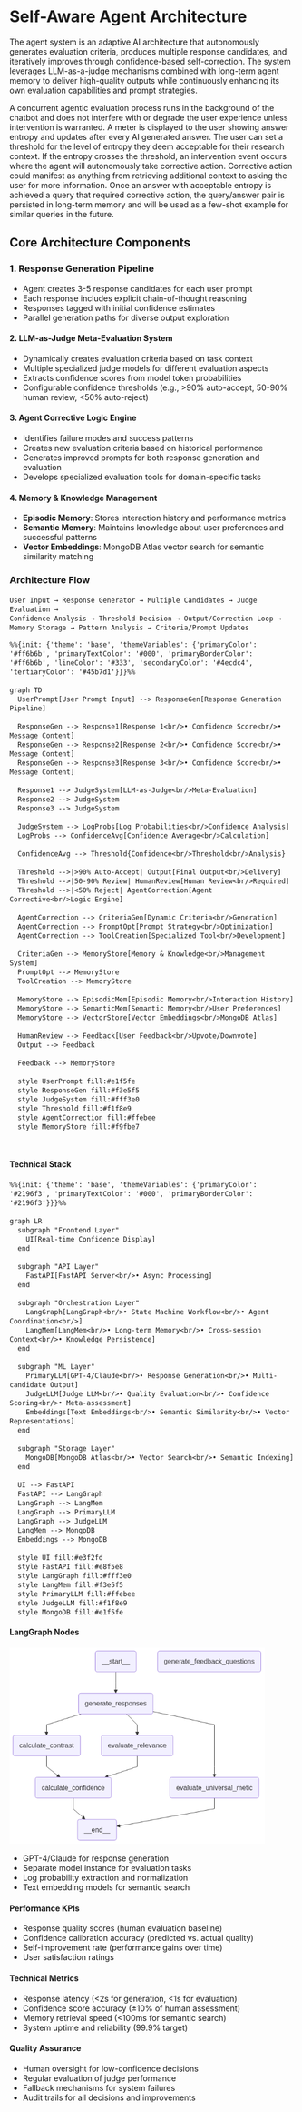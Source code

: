 # Self-Aware Agent Architecture

The agent system is an adaptive AI architecture that autonomously generates evaluation criteria, produces multiple response candidates, and iteratively improves through confidence-based self-correction. The system leverages LLM-as-a-judge mechanisms combined with long-term agent memory to deliver high-quality outputs while continuously enhancing its own evaluation capabilities and prompt strategies.

A concurrent agentic evaluation process runs in the background of the chatbot and does not interfere with or degrade the user experience unless intervention is warranted. A meter is displayed to the user showing answer entropy and updates after every AI generated answer. The user can set a threshold for the level of entropy they deem acceptable for their research context.  If the entropy crosses the threshold, an intervention event occurs where the agent will autonomously take corrective action.  Corrective action could manifest as anything from retrieving additional context to asking the user for more information. Once an answer with acceptable entropy is achieved a query that required corrective action, the query/answer pair is persisted in long-term memory and will be used as a few-shot example for similar queries in the future.

## Core Architecture Components

### 1. **Response Generation Pipeline**

- Agent creates 3-5 response candidates for each user prompt
- Each response includes explicit chain-of-thought reasoning
- Responses tagged with initial confidence estimates
- Parallel generation paths for diverse output exploration

#### 2. **LLM-as-Judge Meta-Evaluation System**

- Dynamically creates evaluation criteria based on task context
- Multiple specialized judge models for different evaluation aspects
- Extracts confidence scores from model token probabilities
- Configurable confidence thresholds (e.g., >90% auto-accept, 50-90% human review, <50% auto-reject)

#### 3. **Agent Corrective Logic Engine**

- Identifies failure modes and success patterns
- Creates new evaluation criteria based on historical performance
- Generates improved prompts for both response generation and evaluation
- Develops specialized evaluation tools for domain-specific tasks

#### 4. **Memory & Knowledge Management**

- **Episodic Memory**: Stores interaction history and performance metrics
- **Semantic Memory**: Maintains knowledge about user preferences and successful patterns
- **Vector Embeddings**: MongoDB Atlas vector search for semantic similarity matching

### Architecture Flow

```
User Input → Response Generator → Multiple Candidates → Judge Evaluation → 
Confidence Analysis → Threshold Decision → Output/Correction Loop → 
Memory Storage → Pattern Analysis → Criteria/Prompt Updates
```

```mermaid
%%{init: {'theme': 'base', 'themeVariables': {'primaryColor': '#ff6b6b', 'primaryTextColor': '#000', 'primaryBorderColor': '#ff6b6b', 'lineColor': '#333', 'secondaryColor': '#4ecdc4', 'tertiaryColor': '#45b7d1'}}}%%

graph TD
  UserPrompt[User Prompt Input] --> ResponseGen[Response Generation Pipeline]
  
  ResponseGen --> Response1[Response 1<br/>• Confidence Score<br/>• Message Content]
  ResponseGen --> Response2[Response 2<br/>• Confidence Score<br/>• Message Content]
  ResponseGen --> Response3[Response 3<br/>• Confidence Score<br/>• Message Content]
  
  Response1 --> JudgeSystem[LLM-as-Judge<br/>Meta-Evaluation]
  Response2 --> JudgeSystem
  Response3 --> JudgeSystem
  
  JudgeSystem --> LogProbs[Log Probabilities<br/>Confidence Analysis]
  LogProbs --> ConfidenceAvg[Confidence Average<br/>Calculation]
  
  ConfidenceAvg --> Threshold{Confidence<br/>Threshold<br/>Analysis}
  
  Threshold -->|>90% Auto-Accept| Output[Final Output<br/>Delivery]
  Threshold -->|50-90% Review| HumanReview[Human Review<br/>Required]
  Threshold -->|<50% Reject| AgentCorrection[Agent Corrective<br/>Logic Engine]
  
  AgentCorrection --> CriteriaGen[Dynamic Criteria<br/>Generation]
  AgentCorrection --> PromptOpt[Prompt Strategy<br/>Optimization]
  AgentCorrection --> ToolCreation[Specialized Tool<br/>Development]
  
  CriteriaGen --> MemoryStore[Memory & Knowledge<br/>Management System]
  PromptOpt --> MemoryStore
  ToolCreation --> MemoryStore
  
  MemoryStore --> EpisodicMem[Episodic Memory<br/>Interaction History]
  MemoryStore --> SemanticMem[Semantic Memory<br/>User Preferences]
  MemoryStore --> VectorStore[Vector Embeddings<br/>MongoDB Atlas]
  
  HumanReview --> Feedback[User Feedback<br/>Upvote/Downvote]
  Output --> Feedback
  
  Feedback --> MemoryStore
  
  style UserPrompt fill:#e1f5fe
  style ResponseGen fill:#f3e5f5
  style JudgeSystem fill:#fff3e0
  style Threshold fill:#f1f8e9
  style AgentCorrection fill:#ffebee
  style MemoryStore fill:#f9fbe7
```

</br>

#### Technical Stack

```mermaid
%%{init: {'theme': 'base', 'themeVariables': {'primaryColor': '#2196f3', 'primaryTextColor': '#000', 'primaryBorderColor': '#2196f3'}}}%%

graph LR
  subgraph "Frontend Layer"
    UI[Real-time Confidence Display]
  end
  
  subgraph "API Layer"
    FastAPI[FastAPI Server<br/>• Async Processing]
  end
  
  subgraph "Orchestration Layer"
    LangGraph[LangGraph<br/>• State Machine Workflow<br/>• Agent Coordination<br/>]
    LangMem[LangMem<br/>• Long-term Memory<br/>• Cross-session Context<br/>• Knowledge Persistence]
  end
  
  subgraph "ML Layer"
    PrimaryLLM[GPT-4/Claude<br/>• Response Generation<br/>• Multi-candidate Output]
    JudgeLLM[Judge LLM<br/>• Quality Evaluation<br/>• Confidence Scoring<br/>• Meta-assessment]
    Embeddings[Text Embeddings<br/>• Semantic Similarity<br/>• Vector Representations]
  end
  
  subgraph "Storage Layer"
    MongoDB[MongoDB Atlas<br/>• Vector Search<br/>• Semantic Indexing]
  end
  
  UI --> FastAPI
  FastAPI --> LangGraph
  LangGraph --> LangMem
  LangGraph --> PrimaryLLM
  LangGraph --> JudgeLLM
  LangMem --> MongoDB
  Embeddings --> MongoDB
  
  style UI fill:#e3f2fd
  style FastAPI fill:#e8f5e8
  style LangGraph fill:#fff3e0
  style LangMem fill:#f3e5f5
  style PrimaryLLM fill:#ffebee
  style JudgeLLM fill:#f1f8e9
  style MongoDB fill:#e1f5fe
```

#### LangGraph Nodes

<img src="./agent/graph.png" width=450 alt="LangGraph StateGraph" />

- GPT-4/Claude for response generation
- Separate model instance for evaluation tasks
- Log probability extraction and normalization
- Text embedding models for semantic search

#### **Performance KPIs**

- Response quality scores (human evaluation baseline)
- Confidence calibration accuracy (predicted vs. actual quality)
- Self-improvement rate (performance gains over time)
- User satisfaction ratings

#### **Technical Metrics**

- Response latency (<2s for generation, <1s for evaluation)
- Confidence score accuracy (±10% of human assessment)
- Memory retrieval speed (<100ms for semantic search)
- System uptime and reliability (99.9% target)

#### **Quality Assurance**

- Human oversight for low-confidence decisions
- Regular evaluation of judge performance
- Fallback mechanisms for system failures
- Audit trails for all decisions and improvements
